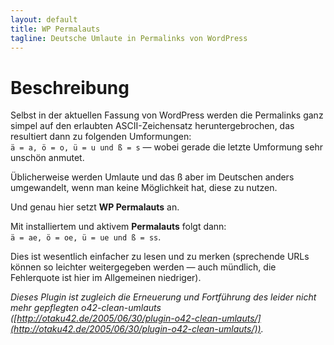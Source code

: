 ```yaml
---
layout: default
title: WP Permalauts
tagline: Deutsche Umlaute in Permalinks von WordPress
---
```


# Beschreibung

Selbst in der aktuellen Fassung von WordPress werden die Permalinks ganz simpel auf den erlaubten ASCII-Zeichensatz heruntergebrochen, das resultiert dann zu folgenden Umformungen: <br>`ä = a, ö = o, ü = u und ß = s` — wobei gerade die letzte Umformung sehr unschön anmutet.

Üblicherweise werden Umlaute und das ß aber im Deutschen anders umgewandelt, wenn man keine Möglichkeit hat, diese zu nutzen.

Und genau hier setzt **WP Permalauts** an.

Mit installiertem und aktivem **Permalauts** folgt dann: <br>`ä = ae, ö = oe, ü = ue und ß = ss`.

Dies ist wesentlich einfacher zu lesen und zu merken (sprechende URLs können so leichter weitergegeben werden — auch mündlich, die Fehlerquote ist hier im Allgemeinen niedriger).

*Dieses Plugin ist zugleich die Erneuerung und Fortführung des leider nicht mehr gepflegten o42-clean-umlauts ([http://otaku42.de/2005/06/30/plugin-o42-clean-umlauts/](http://otaku42.de/2005/06/30/plugin-o42-clean-umlauts/)).*
